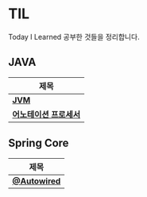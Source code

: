 # TIL
Today I Learned 공부한 것들을 정리합니다.

## JAVA
|  **제목**  |
| ------------------------------------------------------------------ |
|**[JVM](./자바/JVM.md)**|
|**[어노테이션 프로세서](./자바/어노테이션프로세서.md)**|

## Spring Core
|  **제목**  |
| ------------------------------------------------------------------ |
|**[@Autowired](./SpringCore/@Autowired.md)**|